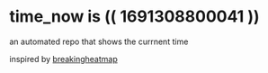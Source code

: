 # time_now is (( 1691308800041 ))

an automated repo that shows the currnent time

inspired by [breakingheatmap](https://github.com/breakingheatmap/breakingheatmap)